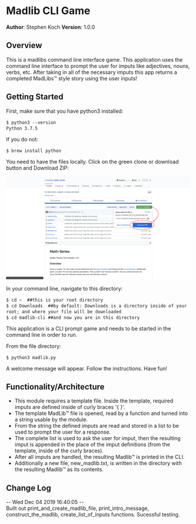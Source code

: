 # Madlib CLI Game

**Author**: Stephen Koch
**Version**: 1.0.0

## Overview
This is a madlibs command line interface game. This application uses the command line interface to prompt the user for imputs like adjectives, nouns, verbs, etc. After taking in all of the necessary imputs this app returns a completed MadLibs™ style story using the user inputs!

## Getting Started

First, make sure that you have python3 installed:
```
$ python3 --version
Python 3.7.5
```
If you do not:
```
$ brew install python
```
You need to have the files locally. Click on the green clone or download button and Download ZIP:

![Click_to_download](/assets/Click_to_download_x6c0g16lz.png)


In your command line, navigate to this directory:
```
$ cd ~  ##this is your root directory
$ cd Downloads  ##by default: Downloads is a directory inside of your root; and where your file will be downloaded
$ cd madlib-cli ##and now you are in this directory
```
This application is a CLI prompt game and needs to be started in the command line in order to run.

From the file directory:
```
$ python3 madlib.py
```
A welcome message will appear. Follow the instructions. Have fun!


## Functionality/Architecture
- This module requires a template file. Inside the template, required imputs are defined inside of curly braces '{ }'.<br>
- The template MadLib™ file is opened, read by a function and turned into a string usable by the module.<br>
- From the string the defined imputs are read and stored in a list to be used to prompt the user for a response.<br>
- The complete list is used to ask the user for imput, then the resulting imput is appended in the place of the imput definitions (from the template, inside of the curly braces).<br>
- After all imputs are handled, the resulting Madlib™ is printed in the CLI.<br>
- Additionally a new file, new_madlib.txt, is written in the directory with the resulting Madlib™ as its contents.

## Change Log
-- Wed Dec 04 2019 16:40:05 --<br>Built out print_and_create_madlib_file, print_intro_message, construct_the_madlib, create_list_of_inputs functions. Sucessful testing.


